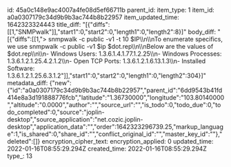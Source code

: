 id: 45a0c148e9ac4007a4fe08d5ef66711b
parent_id: 
item_type: 1
item_id: a0a0307179c34d9b9b3ac744b8b22957
item_updated_time: 1642323324443
title_diff: "[{\"diffs\":[[1,\"SNMPwalk\"]],\"start1\":0,\"start2\":0,\"length1\":0,\"length2\":8}]"
body_diff: "[{\"diffs\":[[1,\"> snmpwalk -c public -v1 -t 10 $IP\\\n\\\nTo enumerate specifics, we use snmpwalk -c public -v1 $ip $dot.rep\\\n\\\nBelow are the values of $dot.rep\\\n\\\n- Windows Users: 1.3.6.1.4.1.77.1.2.25\\\n- Windows Processes: 1.3.6.1.2.1.25.4.2.1.2\\\n- Open TCP Ports: 1.3.6.1.2.1.6.13.1.3\\\n- Installed Software: 1.3.6.1.2.1.25.6.3.1.2\"]],\"start1\":0,\"start2\":0,\"length1\":0,\"length2\":304}]"
metadata_diff: {"new":{"id":"a0a0307179c34d9b9b3ac744b8b22957","parent_id":"6dd9543b41fd414e8a3d191888776fcb","latitude":"1.36730000","longitude":"103.80140000","altitude":"0.0000","author":"","source_url":"","is_todo":0,"todo_due":0,"todo_completed":0,"source":"joplin-desktop","source_application":"net.cozic.joplin-desktop","application_data":"","order":1642323296739.25,"markup_language":1,"is_shared":0,"share_id":"","conflict_original_id":"","master_key_id":""},"deleted":[]}
encryption_cipher_text: 
encryption_applied: 0
updated_time: 2022-01-16T08:55:29.294Z
created_time: 2022-01-16T08:55:29.294Z
type_: 13